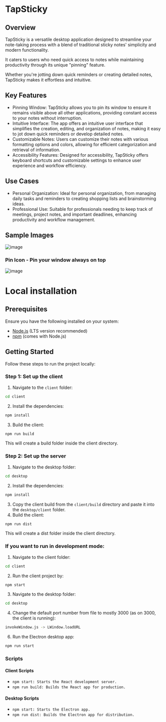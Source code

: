 # TapSticky 

## Overview
TapSticky is a versatile desktop application designed to streamline your note-taking process with a blend of traditional sticky notes' simplicity and modern functionality.

It caters to users who need quick access to notes while maintaining productivity through its unique "pinning" feature.

Whether you're jotting down quick reminders or creating detailed notes, TapSticky makes it effortless and intuitive.

## Key Features
- Pinning Window: TapSticky allows you to pin its window to ensure it remains visible above all other applications, providing constant access to your notes without interruption.
- Intuitive Interface: The app offers an intuitive user interface that simplifies the creation, editing, and organization of notes, making it easy to jot down quick reminders or develop detailed notes.
- Customizable Notes: Users can customize their notes with various formatting options and colors, allowing for efficient categorization and retrieval of information.
- Accessibility Features: Designed for accessibility, TapSticky offers keyboard shortcuts and customizable settings to enhance user experience and workflow efficiency.

## Use Cases
- Personal Organization: Ideal for personal organization, from managing daily tasks and reminders to creating shopping lists and brainstorming ideas.
- Professional Use: Suitable for professionals needing to keep track of meetings, project notes, and important deadlines, enhancing productivity and workflow management.

## Sample Images
![image](https://github.com/user-attachments/assets/bf38dfcf-a707-474e-af11-2e94d4f23936)

### Pin Icon - Pin your window always on top
![image](https://github.com/user-attachments/assets/2cac678a-ceee-447a-9a69-545ec4363c42)

# Local installation

## Prerequisites
Ensure you have the following installed on your system:
- [Node.js](https://nodejs.org/) (LTS version recommended)
- [npm](https://www.npmjs.com/) (comes with Node.js)

## Getting Started

Follow these steps to run the project locally:

### Step 1: Set up the client

1. Navigate to the `client` folder:
```bash   
cd client
```
2. Install the dependencies:
```bash   
npm install
```
3. Build the client:
```bash
npm run build
```
This will create a build folder inside the client directory.

### Step 2: Set up the server
1. Navigate to the desktop folder:
```bash   
cd desktop
```
2. Install the dependencies:
```bash   
npm install
```
3. Copy the client build from the `client/build` directory and paste it into the `desktop/client` folder.
4. Build the client:
```bash
npm run dist
```
This will create a dist folder inside the client directory.

### If you want to run in development mode:
1. Navigate to the client folder:
```bash   
cd client
```
2. Run the client project by:
```bash   
npm start
```
3. Navigate to the desktop folder:
```bash   
cd desktop
```
4. Change the default port number from file to mostly 3000 (as on 3000, the client is running):
```bash   
invokeWindow.js -> LWindow.loadURL
```
6. Run the Electron desktop app:
```bash
npm run start
```

### Scripts
#### Client Scripts
- `npm start: Starts the React development server.`
- `npm run build: Builds the React app for production.`
#### Desktop Scripts
- `npm start: Starts the Electron app.`
- `npm run dist: Builds the Electron app for distribution.`
